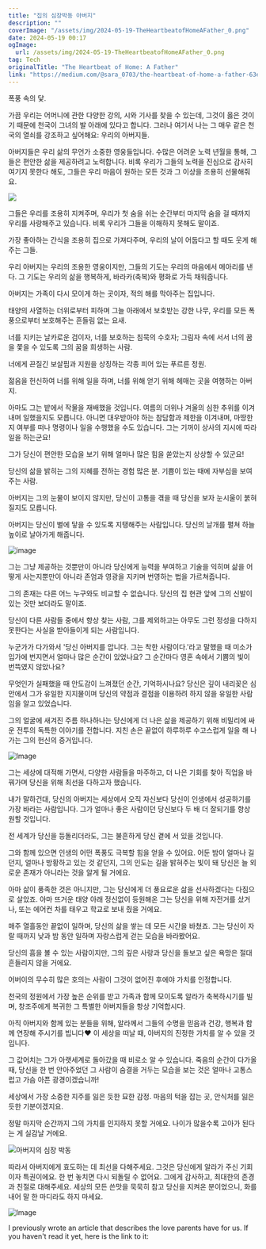 ```yaml
---
title: "집의 심장박동 아버지"
description: ""
coverImage: "/assets/img/2024-05-19-TheHeartbeatofHomeAFather_0.png"
date: 2024-05-19 00:17
ogImage: 
  url: /assets/img/2024-05-19-TheHeartbeatofHomeAFather_0.png
tag: Tech
originalTitle: "The Heartbeat of Home: A Father"
link: "https://medium.com/@sara_0703/the-heartbeat-of-home-a-father-63e6e338bc77"
---
```



폭풍 속의 닻. 

가끔 우리는 어머니에 관한 다양한 강의, 시와 기사를 찾을 수 있는데, 그것이 옳은 것이기 때문에 천국이 그녀의 발 아래에 있다고 합니다. 그러나 여기서 나는 그 매우 같은 천국의 열쇠를 강조하고 싶어해요: 우리의 아버지들.

아버지들은 우리 삶의 무언가 소중한 영웅들입니다. 수많은 어려운 노력 년월을 통해, 그들은 편안한 삶을 제공하려고 노력합니다. 비록 우리가 그들의 노력을 진심으로 감사히 여기지 못한다 해도, 그들은 우리 마음이 원하는 모든 것과 그 이상을 조용히 선물해줘요. 

<img src="/assets/img/2024-05-19-TheHeartbeatofHomeAFather_0.png" />

<div class="content-ad"></div>

그들은 우리를 조용히 지켜주며, 우리가 첫 숨을 쉬는 순간부터 마지막 숨을 걸 때까지 우리를 사랑해주고 있습니다. 비록 우리가 그들을 이해하지 못해도 말이죠.

가장 좋아하는 간식을 조용히 집으로 가져다주며, 우리의 날이 어둡다고 할 때도 웃게 해 주는 그들.

우리 아버지는 우리의 조용한 영웅이지만, 그들의 기도는 우리의 마음에서 메아리를 낸다. 그 기도는 우리의 삶을 행복하게, 바라카(축복)와 평화로 가득 채워줍니다.

아버지는 가족이 다시 모이게 하는 곳이자, 적의 해를 막아주는 집입니다.

<div class="content-ad"></div>

태양의 사열하는 더위로부터 피하며 그늘 아래에서 보호받는 강한 나무, 우리를 모든 폭풍으로부터 보호해주는 흔들림 없는 요새.

너를 지키는 날카로운 검이자, 너를 보호하는 침묵의 수호자; 그림자 속에 서서 너의 꿈을 쫓을 수 있도록 그의 꿈을 희생하는 사람.

너에게 끈질긴 보살핌과 지원을 상징하는 각종 피어 있는 푸르른 정원.

젊음을 헌신하여 너를 위해 일을 하며, 너를 위해 얻기 위해 헤매는 곳을 여행하는 아버지.

<div class="content-ad"></div>

아마도 그는 밭에서 작물을 재배했을 것입니다. 여름의 더위나 겨울의 심한 추위를 이겨내며 일했을지도 모릅니다. 아니면 대우받아야 하는 참담함과 제한을 이겨내며, 마땅한지 여부를 떠나 명령이나 일을 수행했을 수도 있습니다. 그는 기꺼이 상사의 지시에 따라 일을 하는군요!

그가 당신이 편안한 모습을 보기 위해 얼마나 많은 힘을 쏟았는지 상상할 수 있군요!

당신의 삶을 밝히는 그의 지혜를 전하는 경험 많은 분. 기쁨이 있는 때에 자부심을 보여주는 사람.

아버지는 그의 눈물이 보이지 않지만, 당신이 고통을 겪을 때 당신을 보자 눈시울이 붉혀 질지도 모릅니다.

<div class="content-ad"></div>

아버지는 당신이 별에 닿을 수 있도록 지탱해주는 사람입니다. 당신의 날개를 펼쳐 하늘 높이로 날아가게 해줍니다.

![image](/assets/img/2024-05-19-TheHeartbeatofHomeAFather_1.png)

그는 그냥 제공하는 것뿐만이 아니라 당신에게 능력을 부여하고 기술을 익히며 삶을 어떻게 사는지뿐만이 아니라 존엄과 영광을 지키며 번영하는 법을 가르쳐줍니다.

그의 존재는 다른 어느 누구와도 비교할 수 없습니다. 당신의 집 현관 앞에 그의 신발이 있는 것만 보더라도 말이죠.

<div class="content-ad"></div>

당신이 다른 사람들 중에서 항상 찾는 사람, 그를 제외하고는 아무도 그런 정성을 다하지 못한다는 사실을 받아들이게 되는 사람입니다.

누군가가 다가와서 '당신 아버지를 압니다. 그는 착한 사람이다.'라고 말했을 때 미소가 입가에 번지면서 얼마나 많은 순간이 있었나요? 그 순간마다 영혼 속에서 기쁨의 빛이 번뜩였지 않았나요?

무엇인가 실패했을 때 안도감이 느껴졌던 순간, 기억하시나요? 당신은 깊이 내리꽂은 심안에서 그가 유일한 지지물이며 당신의 약점과 결점을 이용하려 하지 않을 유일한 사람임을 알고 있었습니다.

그의 얼굴에 새겨진 주름 하나하나는 당신에게 더 나은 삶을 제공하기 위해 비밀리에 싸운 전투의 독특한 이야기를 전합니다. 지친 손은 끝없이 하루하루 수고스럽게 일을 해 나가는 그의 헌신의 증거입니다.

<div class="content-ad"></div>


![Image](/assets/img/2024-05-19-TheHeartbeatofHomeAFather_2.png)

그는 세상에 대적해 가면서, 다양한 사람들을 마주하고, 더 나은 기회를 찾아 직업을 바꿔가며 당신을 위해 최선을 다하고자 했습니다.

내가 말하건대, 당신의 아버지는 세상에서 오직 자신보다 당신이 인생에서 성공하기를 가장 바라는 사람입니다. 그가 얼마나 좋은 사람이던 당신보다 두 배 더 잘되기를 항상 원할 것입니다.

전 세계가 당신을 등돌리더라도, 그는 불흔하게 당신 곁에 서 있을 것입니다.


<div class="content-ad"></div>

그와 함께 있으면 인생의 어떤 폭풍도 극복할 힘을 얻을 수 있어요. 어둔 밤이 얼마나 길던지, 얼마나 방황하고 있는 것 같던지, 그의 인도는 길을 밝혀주는 빛이 돼 당신은 늘 외로운 존재가 아니라는 것을 알게 될 거에요.

아마 삶이 풍족한 것은 아니지만, 그는 당신에게 더 풍요로운 삶을 선사하겠다는 다짐으로 살았죠. 아마 뜨거운 태양 아래 정신없이 등원해온 그는 당신을 위해 자전거를 샀거나, 또는 에어컨 차를 태우고 학교로 보내 줬을 거에요.

매주 열흘동안 끝없이 일하며, 당신의 삶을 쌓는 데 모든 시간을 바쳤죠. 그는 당신이 자랄 때까지 낮과 밤 동안 일하며 자랑스럽게 걷는 모습을 바라봤어요.

당신의 흠을 볼 수 있는 사람이지만, 그의 깊은 사랑과 당신을 돌보고 싶은 욕망은 절대 흔들리지 않을 거에요.

<div class="content-ad"></div>

어버이의 무수히 많은 호의는 사람이 그것이 없어진 후에야 가치를 인정합니다.

천국의 정원에서 가장 높은 순위를 받고 가족과 함께 모이도록 알라가 축복하시기를 빌며, 창조주에게 복귀한 그 특별한 아버지들을 항상 기억합시다.

아직 아버지와 함께 있는 분들을 위해, 알라께서 그들의 수명을 믿음과 건강, 행복과 함께 연장해 주시기를 빕니다❤ 이 세상을 떠날 때, 아버지의 진정한 가치를 알 수 있을 것입니다.

그 값어치는 그가 아랫세계로 돌아갔을 때 비로소 알 수 있습니다. 죽음의 순간이 다가올 때, 당신을 한 번 안아주었던 그 사람이 숨결을 거두는 모습을 보는 것은 얼마나 고통스럽고 가슴 아픈 광경이겠습니까!

<div class="content-ad"></div>

세상에서 가장 소중한 지주를 잃은 듯한 묘한 감정. 마음의 턱을 잡는 곳, 안식처를 잃은 듯한 기분이겠지요.

정말 마지막 순간까지 그의 가치를 인지하지 못할 거에요. 나이가 많을수록 고아가 된다는 게 실감날 거에요.

![아버지의 심장 박동](/assets/img/2024-05-19-TheHeartbeatofHomeAFather_3.png)

따라서 아버지에게 효도하는 데 최선을 다해주세요. 그것은 당신에게 알라가 주신 기회이자 특권이에요. 한 번 놓치면 다시 되돌릴 수 없어요. 그에게 감사하고, 최대한의 존경과 친절로 대해주세요. 세상의 모든 쓴맛을 묵묵히 참고 당신을 지켜온 분이었으니, 화를 내어 말 한 마디라도 하지 마세요.

<div class="content-ad"></div>


![Image](/assets/img/2024-05-19-TheHeartbeatofHomeAFather_4.png)

I previously wrote an article that describes the love parents have for us. If you haven't read it yet, here is the link to it:
